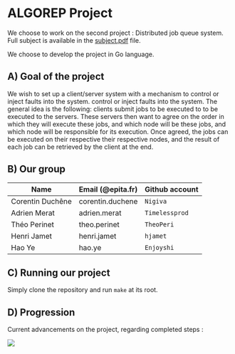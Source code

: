 # ALGOREP Project

We choose to work on the second project : Distributed job queue system.
Full subject is available in the [subject.pdf](subject.pdf) file.

We choose to develop the project in Go language.

## A) Goal of the project

We wish to set up a client/server system with a mechanism to control or inject
faults into the system. control or inject faults into the system. The general
idea is the following: clients submit jobs to be executed to to be executed to
the servers. These servers then want to agree on the order in which they will
execute these jobs, and which node will be these jobs, and which node will be
responsible for its execution. Once agreed, the jobs can be executed on their
respective their respective nodes, and the result of each job can be retrieved
by the client at the end.

## B) Our group

| Name             | Email (@epita.fr)         | Github account |
| ---------------- | ------------------------- | -------------- |
| Corentin Duchêne | corentin.duchene          | `Nigiva`       |
| Adrien Merat     | adrien.merat              | `Timelessprod` |
| Théo Perinet     | theo.perinet              | `TheoPeri`     |
| Henri Jamet      | henri.jamet               | `hjamet`       |
| Hao Ye           | hao.ye                    | `Enjoyshi`

## C) Running our project

Simply clone the repository and run `make` at its root.

## D) Progression

Current advancements on the project, regarding completed steps :

![](https://geps.dev/progress/0)